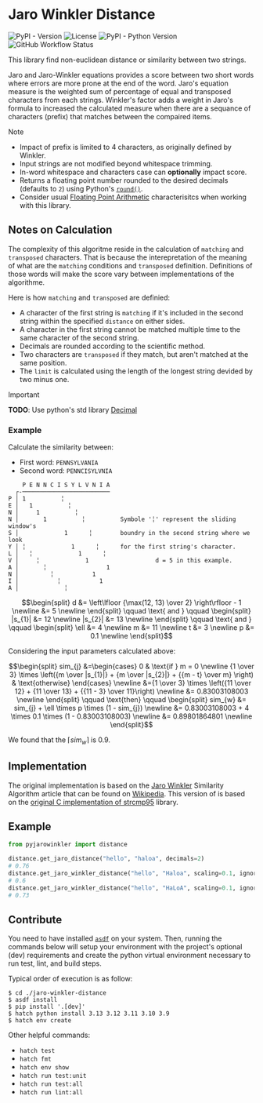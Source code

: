 # Jaro Winkler Distance

![PyPI - Version](https://img.shields.io/pypi/v/pyjarowinkler?style=flat-square)
![License](https://img.shields.io/github/license/nap/jaro-winkler-distance?style=flat-square)
![PyPI - Python Version](https://img.shields.io/pypi/pyversions/pyjarowinkler?style=flat-square)
![GitHub Workflow Status](https://img.shields.io/github/actions/workflow/status/nap/jaro-winkler-distance/workflow.yml)

This library find non-euclidean distance or similarity between two strings.

Jaro and Jaro-Winkler equations provides a score between two short words where errors are more prone at the end of the word. Jaro's equation measure is the weighted sum of percentage of equal and transposed characters from each strings. Winkler's factor adds a weight in Jaro's formula to increased the calculated measure when there are a sequance of characters (prefix) that matches between the compaired items.

> [!NOTE]
> * Impact of prefix is limited to 4 characters, as originally defined by Winkler.
> * Input strings are not modified beyond whitespace trimming.
> * In-word whitespace and characters case can **optionally** impact score.
> * Returns a floating point number rounded to the desired decimals (defaults to `2`) using Python's [`round()`](https://docs.python.org/3/library/functions.html#round).
> * Consider usual [Floating Point Arithmetic](https://docs.python.org/3/tutorial/floatingpoint.html#tut-fp-issues) characterisitcs when working with this library.

## Notes on Calculation

The complexity of this algoritme reside in the calculation of `matching` and `transposed` characters. That is because the interepretation of the meaning of what are the `matching` conditions and `transposed` definition. Definitions of those words will make the score vary between implementations of the algorithme.

Here is how `matching` and `transposed` are definied:

* A character of the first string is `matching` if it's included in the second string within the specified `distance` on either sides.
* A character in the first string cannot be matched multiple time to the same character of the second string.
* Decimals are rounded according to the scientific method.
* Two characters are `transposed` if they match, but aren't matched at the same position.
* The `limit` is calculated using the length of the longest string devided by two minus one.

> [!IMPORTANT]
>
> **TODO**: Use python's std library [Decimal](https://docs.python.org/3.12/library/decimal.html)

### Example

Calculate the similarity between:

* First word: `PENNSYLVANIA`
* Second word: `PENNCISYLVNIA`

```
    P E N N C I S Y L V N I A
  ┌-─────────────────────────
P │ 1          ╎
E │   1          ╎
N │     1          ╎
N │       1          ╎          Symbole '╎' represent the sliding window's
S │             1      ╎        boundry in the second string where we look
Y │ ╎             1      ╎      for the first string's character.
L │   ╎             1      ╎
V │     ╎             1                   d = 5 in this example.
A │       ╎                 1
N │         ╎           1
I │           ╎           1
A │             ╎
```

```math
\begin{split}
   d &= \left\lfloor {\max(12, 13) \over 2} \right\rfloor - 1 \newline
     &= 5 \newline
\end{split}

\qquad
   \text{ and }
\qquad

\begin{split}
   |s_{1}| &= 12 \newline
   |s_{2}| &= 13 \newline
\end{split}

\qquad
   \text{ and }
\qquad

\begin{split}
   \ell &= 4 \newline
      m &= 11 \newline
      t &= 3 \newline
      p &= 0.1 \newline
\end{split}
```

Considering the input parameters calculated above:

```math
\begin{split}
   sim_{j} &=\begin{cases}
               0 & \text{if } m = 0 \newline
               {1 \over 3} \times \left({m \over |s_{1}|} + {m \over |s_{2}|} + {{m - t} \over m} \right) & \text{otherwise}
             \end{cases} \newline
           &={1 \over 3} \times \left({11 \over 12} + {11 \over 13} + {{11 - 3} \over 11}\right) \newline
           &= 0.83003108003 \newline
\end{split}

\qquad
   \text{then}
\qquad

\begin{split}
   sim_{w} &= sim_{j} + \ell \times p \times (1 - sim_{j}) \newline
           &= 0.83003108003 + 4 \times 0.1 \times (1 - 0.83003108003) \newline
           &= 0.89801864801 \newline
\end{split}
```

We found that the $\lceil sim_{w} \rceil$ is $0.9$.

## Implementation

The original implementation is based on the [Jaro Winkler](https://www.census.gov/content/dam/Census/library/working-papers/1991/adrm/rr91-9.pdf) Similarity Algorithm article that can be found on [Wikipedia](http://en.wikipedia.org/wiki/Jaro%E2%80%93Winkler_distance). This version of is based on the [original C implementation of strcmp95](https://web.archive.org/web/20100227020019/http://www.census.gov/geo/msb/stand/strcmp.c) library.

## Example

```python
from pyjarowinkler import distance

distance.get_jaro_distance("hello", "haloa", decimals=2)
# 0.76
distance.get_jaro_winkler_distance("hello", "Haloa", scaling=0.1, ignore_case=False)
# 0.6
distance.get_jaro_winkler_distance("hello", "HaLoA", scaling=0.1, ignore_case=True)
# 0.73
```

## Contribute

You need to have installed [`asdf`](https://asdf-vm.com/) on your system. Then, running the commands below will setup your environment with the project's optional (dev) requirements and create the python virtual environment necessary to run test, lint, and build steps.

Typical order of execution is as follow:

```shell
$ cd ./jaro-winkler-distance
$ asdf install
$ pip install '.[dev]'
$ hatch python install 3.13 3.12 3.11 3.10 3.9
$ hatch env create
```

Other helpful commands:

* `hatch test`
* `hatch fmt`
* `hatch env show`
* `hatch run test:unit`
* `hatch run test:all`
* `hatch run lint:all`
